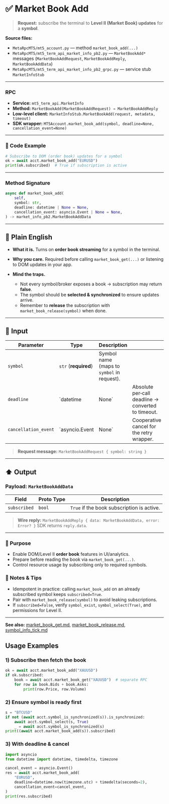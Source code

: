 # ✅ Market Book Add

> **Request:** subscribe the terminal to **Level II (Market Book) updates** for a **symbol**.

**Source files:**

* `MetaRpcMT5/mt5_account.py` — method `market_book_add(...)`
* `MetaRpcMT5/mt5_term_api_market_info_pb2.py` — `MarketBookAdd*` messages (`MarketBookAddRequest`, `MarketBookAddReply`, `MarketBookAddData`)
* `MetaRpcMT5/mt5_term_api_market_info_pb2_grpc.py` — service stub `MarketInfoStub`

---

### RPC

* **Service:** `mt5_term_api.MarketInfo`
* **Method:** `MarketBookAdd(MarketBookAddRequest) → MarketBookAddReply`
* **Low-level client:** `MarketInfoStub.MarketBookAdd(request, metadata, timeout)`
* **SDK wrapper:** `MT5Account.market_book_add(symbol, deadline=None, cancellation_event=None)`

---

### 🔗 Code Example

```python
# Subscribe to DOM (order book) updates for a symbol
ok = await acct.market_book_add("EURUSD")
print(ok.subscribed)  # True if subscription is active
```

---

### Method Signature

```python
async def market_book_add(
    self,
    symbol: str,
    deadline: datetime | None = None,
    cancellation_event: asyncio.Event | None = None,
) -> market_info_pb2.MarketBookAddData
```

---

## 💬 Plain English

* **What it is.** Turns on **order book streaming** for a symbol in the terminal.
* **Why you care.** Required before calling `market_book_get(...)` or listening to DOM updates in your app.
* **Mind the traps.**

  * Not every symbol/broker exposes a book → subscription may return **false**.
  * The symbol should be **selected & synchronized** to ensure updates arrive.
  * Remember to **release** the subscription with `market_book_release(symbol)` when done.

---

## 🔽 Input

| Parameter            | Type                 | Description                                |                                                    |
| -------------------- | -------------------- | ------------------------------------------ | -------------------------------------------------- |
| `symbol`             | `str` (**required**) | Symbol name (maps to `symbol` in request). |                                                    |
| `deadline`           | \`datetime           | None\`                                     | Absolute per‑call deadline → converted to timeout. |
| `cancellation_event` | \`asyncio.Event      | None\`                                     | Cooperative cancel for the retry wrapper.          |

> **Request message:** `MarketBookAddRequest { symbol: string }`

---

## ⬆️ Output

### Payload: `MarketBookAddData`

| Field        | Proto Type | Description                                |
| ------------ | ---------- | ------------------------------------------ |
| `subscribed` | `bool`     | `True` if the book subscription is active. |

> **Wire reply:** `MarketBookAddReply { data: MarketBookAddData, error: Error? }`
> SDK returns `reply.data`.

---

### 🎯 Purpose

* Enable DOM/Level II **order book** features in UI/analytics.
* Prepare before reading the book via `market_book_get(...)`.
* Control resource usage by subscribing only to required symbols.

### 🧩 Notes & Tips

* Idempotent in practice: calling `market_book_add` on an already subscribed symbol keeps `subscribed=True`.
* Pair with `market_book_release(symbol)` to avoid leaking subscriptions.
* If `subscribed=False`, verify `symbol_exist`, `symbol_select(True)`, and permissions for Level II.

---

**See also:** [market\_book\_get.md](./market_book_get.md), [market\_book\_release.md](./market_book_release.md), [symbol\_info\_tick.md](./symbol_info_tick.md)

## Usage Examples

### 1) Subscribe then fetch the book

```python
ok = await acct.market_book_add("XAUUSD")
if ok.subscribed:
    book = await acct.market_book_get("XAUUSD")  # separate RPC
    for row in book.Bids + book.Asks:
        print(row.Price, row.Volume)
```

### 2) Ensure symbol is ready first

```python
s = "BTCUSD"
if not (await acct.symbol_is_synchronized(s)).is_synchronized:
    await acct.symbol_select(s, True)
    _ = await acct.symbol_is_synchronized(s)
print((await acct.market_book_add(s)).subscribed)
```

### 3) With deadline & cancel

```python
import asyncio
from datetime import datetime, timedelta, timezone

cancel_event = asyncio.Event()
res = await acct.market_book_add(
    "EURUSD",
    deadline=datetime.now(timezone.utc) + timedelta(seconds=2),
    cancellation_event=cancel_event,
)
print(res.subscribed)
```
